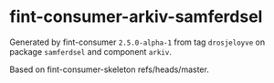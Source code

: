 # fint-consumer-arkiv-samferdsel

Generated by fint-consumer `2.5.0-alpha-1` from tag `drosjeloyve` on package `samferdsel` and component `arkiv`.

Based on fint-consumer-skeleton refs/heads/master.
